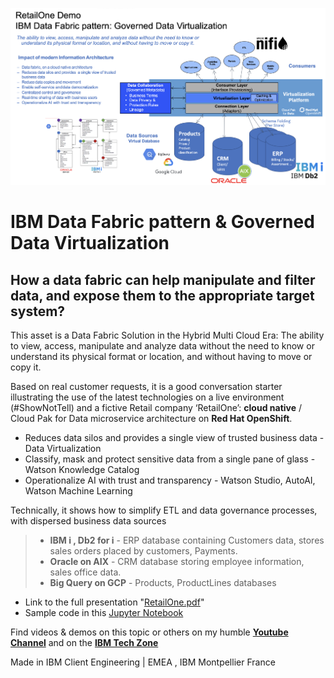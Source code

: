 [![Data Fabric RetailOne ](./Pictures/RetailOne-DataFabricDemo.png)](https://github.com/bmarolleau/retailOne/blob/main/README.md "Data Governance and Modernization: Data Fabric, Cloud Pak for Data")

# IBM Data Fabric pattern & Governed Data Virtualization
## How a data fabric can help manipulate and filter data, and expose them to the appropriate target system?

This asset is a Data Fabric Solution in the Hybrid Multi Cloud Era: The ability to view, access, manipulate and analyze data without the need to know or understand its physical format or location, and without having to move or copy it. 

Based on real customer requests, it is a good conversation starter illustrating the use of the latest technologies on a live environment (#ShowNotTell) and a fictive Retail company ‘RetailOne’:  **cloud native** / Cloud Pak for Data microservice architecture on **Red Hat OpenShift**. 
- Reduces data silos and provides a single view of trusted business data - Data Virtualization
- Classify, mask and protect sensitive data from a single pane of glass - Watson Knowledge Catalog
- Operationalize AI with trust and transparency - Watson Studio, AutoAI, Watson Machine Learning

Technically, it shows how to simplify ETL and data governance processes, with dispersed business data sources 
> - **IBM i , Db2 for i** - ERP database containing Customers data, stores sales orders placed by customers, Payments.
> - **Oracle on AIX**  - CRM database storing employee information, sales office data.
> - **Big Query on GCP**  - Products, ProductLines databases

- Link to the full presentation "[RetailOne.pdf](https://ibm.box.com/v/retailone-intro)" 
- Sample code in this [Jupyter Notebook](./RetailOne-Notebook1-1.ipynb) 

Find videos & demos on this topic or others on my humble **[Youtube Channel](https://www.youtube.com/channel/UCUYRV_RT9zUKfbcmZsmQO2Q)** and on the **[IBM Tech Zone](https://techzone.ibm.com/collection/retailone-ibm-data-fabric)** 

Made in IBM Client Engineering | EMEA ,  IBM Montpellier France